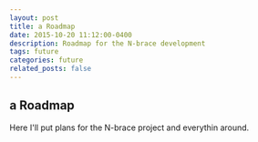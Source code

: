 ```yaml
---
layout: post
title: a Roadmap
date: 2015-10-20 11:12:00-0400
description: Roadmap for the N-brace development
tags: future
categories: future
related_posts: false
---
```


## a Roadmap

Here I'll put plans for the N-brace project and everythin around.